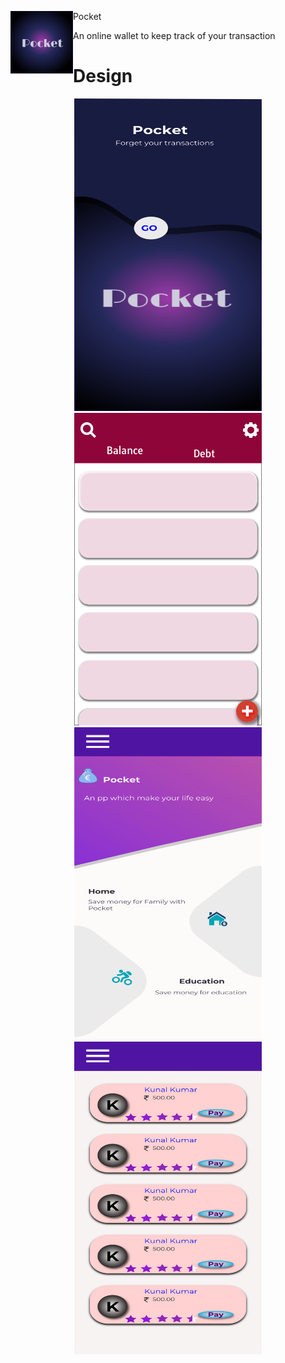 <p>
  <img align="left" width="100" height="100" src="https://github.com/kumar-kunal/Pocket/blob/master/pocket_design/pocket_icon.png">Pocket
</p>
An online wallet to keep track of your transaction
<h1> Design</h1>
<p align="center">
  <img width="300" height="500" src="https://github.com/kumar-kunal/Pocket/blob/master/pocket_design/Splash.png">
  <img width="300" height="500" src="https://github.com/kumar-kunal/Pocket/blob/master/pocket_design/main_screen.png">
  <img width="300" height="500" src="https://github.com/kumar-kunal/Pocket/blob/master/pocket_design/Home.png">
  <img width="300" height="500" src="https://github.com/kumar-kunal/Pocket/blob/master/pocket_design/Debt.png">
</p>

